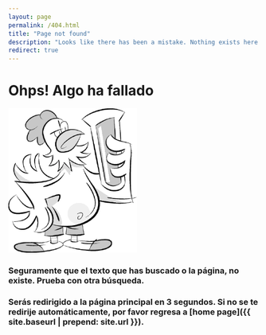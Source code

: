 ```yaml
---
layout: page
permalink: /404.html
title: "Page not found"
description: "Looks like there has been a mistake. Nothing exists here."
redirect: true
---
```


<h1> Ohps! Algo ha fallado </h1>

<img src="assets/img/2501-gallo-barri-quimico.webp" width="258" height="290">

<h3>Seguramente que el texto que has buscado o la página, no existe. Prueba con otra búsqueda.<h3>

Serás redirigido a la página principal en 3 segundos. Si no se te redirije automáticamente, por favor regresa a [home page]({{ site.baseurl | prepend: site.url }}).
